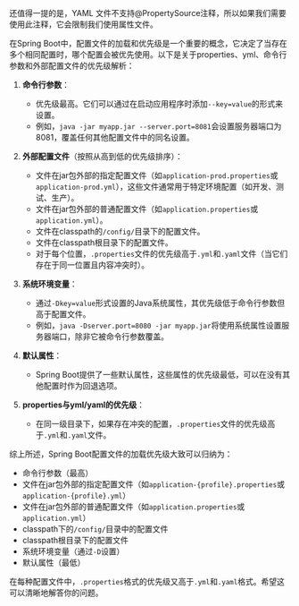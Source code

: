 还值得一提的是，YAML 文件不支持@PropertySource注释，所以如果我们需要使用此注释，它会限制我们使用属性文件。

在Spring Boot中，配置文件的加载和优先级是一个重要的概念，它决定了当存在多个相同配置时，哪个配置会被优先使用。以下是关于properties、yml、命令行参数和外部配置文件的优先级解析：

1. **命令行参数**：
    - 优先级最高。它们可以通过在启动应用程序时添加`--key=value`的形式来设置。
    - 例如，`java -jar myapp.jar --server.port=8081`会设置服务器端口为8081，覆盖任何其他配置文件中的同名设置。

2. **外部配置文件**（按照从高到低的优先级排序）：
    - 文件在jar包外部的指定配置文件（如`application-prod.properties`或`application-prod.yml`），这些文件通常用于特定环境配置（如开发、测试、生产）。
    - 文件在jar包外部的普通配置文件（如`application.properties`或`application.yml`）。
    - 文件在classpath的`/config/`目录下的配置文件。
    - 文件在classpath根目录下的配置文件。
    - 对于每个位置，`.properties`文件的优先级高于`.yml`和`.yaml`文件（当它们存在于同一位置且内容冲突时）。

3. **系统环境变量**：
    - 通过`-Dkey=value`形式设置的Java系统属性，其优先级低于命令行参数但高于配置文件。
    - 例如，`java -Dserver.port=8080 -jar myapp.jar`将使用系统属性设置服务器端口，除非它被命令行参数覆盖。

4. **默认属性**：
    - Spring Boot提供了一些默认属性，这些属性的优先级最低，可以在没有其他配置时作为回退选项。

5. **properties与yml/yaml的优先级**：
    - 在同一级目录下，如果存在冲突的配置，`.properties`文件的优先级高于`.yml`和`.yaml`文件。

综上所述，Spring Boot配置文件的加载优先级大致可以归纳为：

* 命令行参数（最高）
* 文件在jar包外部的指定配置文件（如`application-{profile}.properties`或`application-{profile}.yml`）
* 文件在jar包外部的普通配置文件（如`application.properties`或`application.yml`）
* classpath下的`/config/`目录中的配置文件
* classpath根目录下的配置文件
* 系统环境变量（通过`-D`设置）
* 默认属性（最低）

在每种配置文件中，`.properties`格式的优先级又高于`.yml`和`.yaml`格式。希望这可以清晰地解答你的问题。